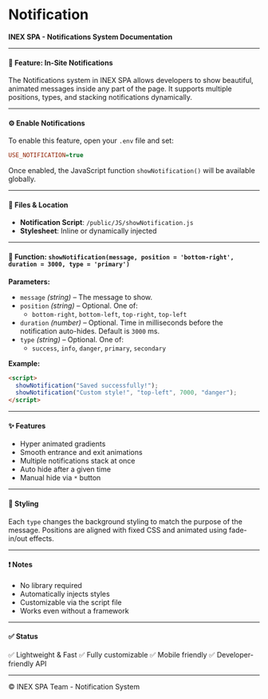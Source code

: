 # Notification

**INEX SPA - Notifications System Documentation**

***

#### 🔔 Feature: In-Site Notifications

The Notifications system in INEX SPA allows developers to show beautiful, animated messages inside any part of the page. It supports multiple positions, types, and stacking notifications dynamically.

***

#### ⚙️ Enable Notifications

To enable this feature, open your `.env` file and set:

```ini
USE_NOTIFICATION=true
```

Once enabled, the JavaScript function `showNotification()` will be available globally.

***

#### 📂 Files & Location

* **Notification Script**: `/public/JS/showNotification.js`
* **Stylesheet**: Inline or dynamically injected

***

#### 🔧 Function: `showNotification(message, position = 'bottom-right', duration = 3000, type = 'primary')`

**Parameters:**

* `message` _(string)_ – The message to show.
* `position` _(string)_ – Optional. One of:
  * `bottom-right`, `bottom-left`, `top-right`, `top-left`
* `duration` _(number)_ – Optional. Time in milliseconds before the notification auto-hides. Default is `3000` ms.
* `type` _(string)_ – Optional. One of:
  * `success`, `info`, `danger`, `primary`, `secondary`

**Example:**

```html
<script>
  showNotification("Saved successfully!");
  showNotification("Custom style!", "top-left", 7000, "danger");
</script>
```

***

#### ✨ Features

* Hyper animated gradients
* Smooth entrance and exit animations
* Multiple notifications stack at once
* Auto hide after a given time
* Manual hide via `*` button

***

#### 🎨 Styling

Each `type` changes the background styling to match the purpose of the message. Positions are aligned with fixed CSS and animated using fade-in/out effects.

***

#### ❗ Notes

* No library required
* Automatically injects styles
* Customizable via the script file
* Works even without a framework

***

#### ✅ Status

✅ Lightweight & Fast ✅ Fully customizable ✅ Mobile friendly ✅ Developer-friendly API

***

© INEX SPA Team - Notification System
